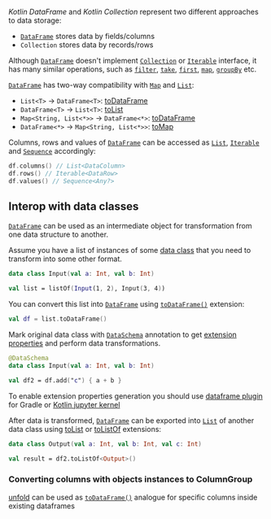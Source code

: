 [//]: # (title: Interop with Collections)

<!---IMPORT org.jetbrains.kotlinx.dataframe.samples.api.Access-->
<!---IMPORT org.jetbrains.kotlinx.dataframe.samples.api.Collections-->

_Kotlin DataFrame_ and _Kotlin Collection_ represent two different approaches to data storage:
* [`DataFrame`](DataFrame.md) stores data by fields/columns
* `Collection` stores data by records/rows

Although [`DataFrame`](DataFrame.md) doesn't implement [`Collection`](https://kotlinlang.org/api/latest/jvm/stdlib/kotlin.collections/-collection/#kotlin.collections.Collection) or [`Iterable`](https://kotlinlang.org/api/latest/jvm/stdlib/kotlin.collections/-iterable/) interface, it has many similar operations, 
such as [`filter`](filter.md), [`take`](sliceRows.md#take), [`first`](first.md), [`map`](map.md), [`groupBy`](groupBy.md) etc.

[`DataFrame`](DataFrame.md) has two-way compatibility with [`Map`](https://kotlinlang.org/api/latest/jvm/stdlib/kotlin.collections/-map/) and [`List`](https://kotlinlang.org/api/latest/jvm/stdlib/kotlin.collections/-list/):
* `List<T>` -> `DataFrame<T>`: [toDataFrame](createDataFrame.md#todataframe)
* `DataFrame<T>` -> `List<T>`: [toList](toList.md)
* `Map<String, List<*>>` -> `DataFrame<*>`: [toDataFrame](createDataFrame.md#todataframe)
* `DataFrame<*>` -> `Map<String, List<*>>`: [toMap](toMap.md)

Columns, rows and values of [`DataFrame`](DataFrame.md) can be accessed as [`List`](https://kotlinlang.org/api/latest/jvm/stdlib/kotlin.collections/-list/), [`Iterable`](https://kotlinlang.org/api/latest/jvm/stdlib/kotlin.collections/-iterable/) and [`Sequence`](https://kotlinlang.org/api/latest/jvm/stdlib/kotlin.sequences/-sequence/) accordingly:

<!---FUN getRowsColumns-->

```kotlin
df.columns() // List<DataColumn>
df.rows() // Iterable<DataRow>
df.values() // Sequence<Any?>
```

<!---END-->

## Interop with data classes

[`DataFrame`](DataFrame.md) can be used as an intermediate object for transformation from one data structure to another.

Assume you have a list of instances of some [data class](https://kotlinlang.org/docs/data-classes.html) that you need to transform into some other format.

<!---FUN listInterop1-->

```kotlin
data class Input(val a: Int, val b: Int)

val list = listOf(Input(1, 2), Input(3, 4))
```

<!---END-->

You can convert this list into [`DataFrame`](DataFrame.md) using [`toDataFrame()`](createDataFrame.md#todataframe) extension:

<!---FUN listInterop2-->

```kotlin
val df = list.toDataFrame()
```

<!---END-->

Mark original data class with [`DataSchema`](schemas.md) annotation to get [extension properties](extensionPropertiesApi.md) and perform data transformations.

<!---FUN listInterop3-->

```kotlin
@DataSchema
data class Input(val a: Int, val b: Int)

val df2 = df.add("c") { a + b }
```

<!---END-->

<tip>

To enable extension properties generation you should use [dataframe plugin](schemasGradle.md) 
for Gradle or [Kotlin jupyter kernel](installation.md)

</tip>

After data is transformed, [`DataFrame`](DataFrame.md) can be exported 
into [`List`](https://kotlinlang.org/api/latest/jvm/stdlib/kotlin.collections/-list/) of another data class using [toList](toList.md) or [toListOf](toList.md#tolistof) extensions:

<!---FUN listInterop4-->

```kotlin
data class Output(val a: Int, val b: Int, val c: Int)

val result = df2.toListOf<Output>()
```

<!---END-->

### Converting columns with objects instances to ColumnGroup

[unfold](unfold.md) can be used as [`toDataFrame()`](createDataFrame.md#todataframe) analogue for specific columns inside existing dataframes

